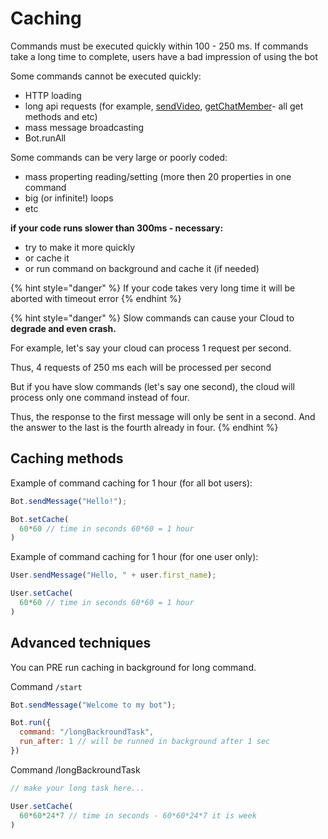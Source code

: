 # Caching

Commands must be executed quickly within 100 - 250 ms. If commands take a long time to complete, users have a bad impression of using the bot

Some commands cannot be executed quickly:

* HTTP loading
* long api requests \(for example, [sendVideo](https://core.telegram.org/bots/api#sendvideo), [getChatMember](https://core.telegram.org/bots/api#getchatmember)- all get methods and etc\)
* mass message broadcasting
* Bot.runAll

Some commands can be very large or poorly coded:

* mass properting reading/setting \(more then 20 properties in one command
* big \(or infinite!\) loops
* etc

**if your code runs slower than 300ms - necessary:**

* try to make it more quickly
* or cache it
* or run command on background and cache it \(if needed\)

{% hint style="danger" %}
If your code takes very long time it will be aborted with timeout error
{% endhint %}

{% hint style="danger" %}
Slow commands can cause your Cloud to **degrade and even crash.**

For example, let's say your cloud can process 1 request per second.

Thus, 4 requests of 250 ms each will be processed per second

But if you have slow commands \(let's say one second\), the cloud will process only one command instead of four.

Thus, the response to the first message will only be sent in a second. And the answer to the last is the fourth already in four.
{% endhint %}

## Caching methods

Example of command caching for 1 hour \(for all bot users\):

```javascript
Bot.sendMessage("Hello!");

Bot.setCache(
  60*60 // time in seconds 60*60 = 1 hour
)
```

Example of command caching for 1 hour \(for one user only\):

```javascript
User.sendMessage("Hello, " + user.first_name);

User.setCache(
  60*60 // time in seconds 60*60 = 1 hour
)
```

## Advanced techniques

You can PRE run caching in background for long command.

Command `/start`

```javascript
Bot.sendMessage("Welcome to my bot");

Bot.run({
  command: "/longBackroundTask",
  run_after: 1 // will be runned in background after 1 sec
})
```

Command /longBackroundTask

```javascript
// make your long task here...

User.setCache(
  60*60*24*7 // time in seconds - 60*60*24*7 it is week
)
```

